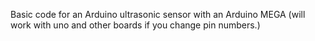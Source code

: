 Basic code for an Arduino ultrasonic sensor with an Arduino MEGA (will work with uno and other boards if you change pin numbers.)

